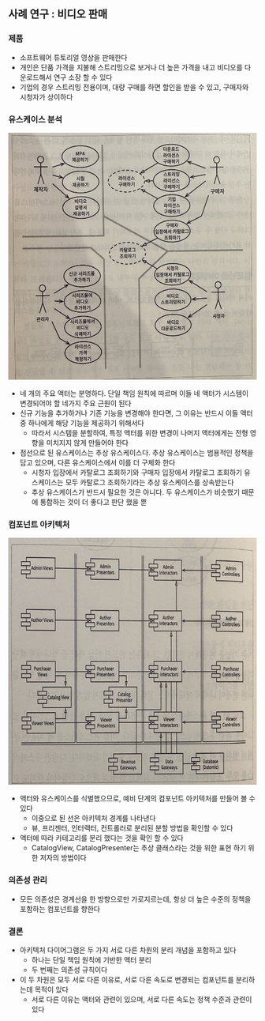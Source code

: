 ## 사례 연구 : 비디오 판매

### 제품

- 소프트웨어 튜토리얼 영상을 판매한다
- 개인은 단품 가격을 지불해 스트리밍으로 보거나 더 높은 가격을 내고 비디오를 다운로드해서 연구 소장 할 수 있다
- 기업의 경우 스트리밍 전용이며, 대량 구매를 하면 할인을 받을 수 있고, 구매자와 시청자가 상이하다

### 유스케이스 분석

<img src = "../img/IMG_5508.jpg" width = "800" height = "500">

- 네 개의 주요 액터는 분명하다. 단일 책임 원칙에 따르며 이들 네 액터가 시스템이 변경되어야 할 네가지 주요 근원이 된다
- 신규 기능을 추가하거나 기존 기능을 변경해야 한다면, 그 이유는 반드시 이들 액터 중 하나에게 해당 기능을 제공하기 위해서다
    - 따라서 시스템을 분할하여, 특정 액터를 위한 변경이 나머지 액터에게는 전형 영향을 미치지지 않게 만들어야 한다
- 점선으로 된 유스케이스는 추상 유스케이스다. 추상 유스케이스는 범용적인 정책을 담고 있으며, 다른 유스케이스에서 이를 더 구체화 한다
    - 시청자 입장에서 카탈로그 조회하기와 구매자 입장에서 카탈로그 조회하기 유스케이스는 모두 카탈로그 조회하기라는 추상 유스케이스를 상속받는다
    - 추상 유스케이스가 반드시 필요한 것은 아니다. 두 유스케이스가 비슷했기 때문에 통합하는 것이 더 좋다고 판단 했을 뿐

### 컴포넌트 아키텍처

<img src = "../img/IMG_5509.jpg" width = "800" height = "500">

- 액터와 유스케이스를 식별했으므로, 예비 단계의 컴포넌트 아키텍처를 만들어 볼 수 있다
    - 이중으로 된 선은 아키텍처 경계를 나타낸다
    - 뷰, 프리젠터, 인터랙터, 컨트롤러로 분리된 분할 방법을 확인할 수 있다
- 액터에 따라 카테고리를 분리 했다는 것을 확인 할 수 있다
    - CatalogView, CatalogPresenter는 추상 클래스라는 것을 위한 표현 하기 위한 저자의 방법이다

### 의존성 관리

- 모든 의존성은 경계선을 한 방향으로만 가로지르는데, 항상 더 높은 수준의 정책을 포함하는 컴포넌트를 향한다

### 결론

- 아키텍처 다이어그램은 두 가지 서로 다른 차원의 분리 개념을 포함하고 있다
    - 하나는 단일 책임 원칙에 기반한 액터 분리
    - 두 번째는 의존성 규칙이다
- 이 두 차원은 모두 서로 다른 이유로, 서로 다른 속도로 변경되는 컴포넌트를 분리하는데 목적이 있다
    - 서로 다른 이유는 액터와 관련이 있으며, 서로 다른 속도는 정책 수준과 관련이 있다 
  